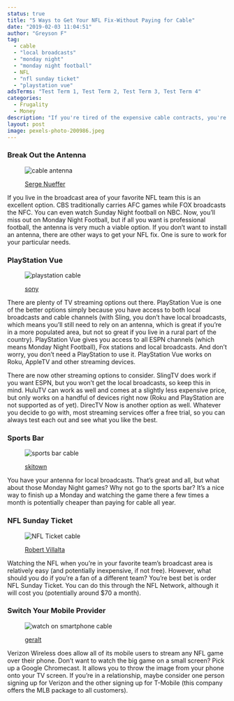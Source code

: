 ```yaml
---
status: true
title: "5 Ways to Get Your NFL Fix-Without Paying for Cable"
date: "2019-02-03 11:04:51"
author: "Greyson F"
tag:
  - cable
  - "local broadcasts"
  - "monday night"
  - "monday night football"
  - NFL
  - "nfl sunday ticket"
  - "playstation vue"
adsTerms: "Test Term 1, Test Term 2, Test Term 3, Test Term 4"
categories:
  - Frugality
  - Money
description: "If you're tired of the expensive cable contracts, you're not alone. Thankfully, you don't need cable to enjoy the NFL."
layout: post
image: pexels-photo-200986.jpeg
---
```


### Break Out the Antenna

<figure aria-describedby="caption-attachment-4610" class="wp-caption alignnone" id="attachment_4610" style="width: 698px">

![cable antenna](/posts/antenna-e1505931511277.jpg)<figcaption class="wp-caption-text" id="caption-attachment-4610">[Serge Nueffer](https://commons.wikimedia.org/wiki/File:Three_UHF_Yagi_television_antennas.jpg)</figcaption></figure>

If you live in the broadcast area of your favorite NFL team this is an excellent option. CBS traditionally carries AFC games while FOX broadcasts the NFC. You can even watch Sunday Night football on NBC. Now, you’ll miss out on Monday Night Football, but if all you want is professional football, the antenna is very much a viable option. If you don’t want to install an antenna, there are other ways to get your NFL fix. One is sure to work for your particular needs.

### PlayStation Vue

<figure aria-describedby="caption-attachment-4612" class="wp-caption alignnone" id="attachment_4612" style="width: 700px">

![playstation cable](/posts/playstation-e1505931858690.jpg)<figcaption class="wp-caption-text" id="caption-attachment-4612">[sony](https://en.wikipedia.org/wiki/PlayStation_4)</figcaption></figure>

There are plenty of TV streaming options out there. PlayStation Vue is one of the better options simply because you have access to both local broadcasts and cable channels (with Sling, you don’t have local broadcasts, which means you’ll still need to rely on an antenna, which is great if you’re in a more populated area, but not so great if you live in a rural part of the country). PlayStation Vue gives you access to all ESPN channels (which means Monday Night Football), Fox stations and local broadcasts. And don’t worry, you don’t need a PlayStation to use it. PlayStation Vue works on Roku, AppleTV and other streaming devices.

There are now other streaming options to consider. SlingTV does work if you want ESPN, but you won’t get the local broadcasts, so keep this in mind. HuluTV can work as well and comes at a slightly less expensive price, but only works on a handful of devices right now (Roku and PlayStation are not supported as of yet). DirecTV Now is another option as well. Whatever you decide to go with, most streaming services offer a free trial, so you can always test each out and see what you like the best.

### Sports Bar

<figure aria-describedby="caption-attachment-4614" class="wp-caption alignnone" id="attachment_4614" style="width: 700px">

![sports bar cable](/posts/sports-bar-e1505932434379.jpg)<figcaption class="wp-caption-text" id="caption-attachment-4614">[skitown](https://www.skitownrestaurants.com/park-city-slideshow/best-park-city-bars-clubs-nightlife.php)</figcaption></figure>

You have your antenna for local broadcasts. That’s great and all, but what about those Monday Night games? Why not go to the sports bar? It’s a nice way to finish up a Monday and watching the game there a few times a month is potentially cheaper than paying for cable all year.

### NFL Sunday Ticket

<figure aria-describedby="caption-attachment-4616" class="wp-caption alignnone" id="attachment_4616" style="width: 700px">

![NFL Ticket cable](/posts/pexels-photo-200986.jpeg)<figcaption class="wp-caption-text" id="caption-attachment-4616">[Robert Villalta](https://www.pexels.com/photo/football-stadium-during-night-200986/)</figcaption></figure>

Watching the NFL when you’re in your favorite team’s broadcast area is relatively easy (and potentially inexpensive, if not free). However, what should you do if you’re a fan of a different team? You’re best bet is order NFL Sunday Ticket. You can do this through the NFL Network, although it will cost you (potentially around $70 a month).

### Switch Your Mobile Provider

<figure aria-describedby="caption-attachment-4617" class="wp-caption alignnone" id="attachment_4617" style="width: 700px">

![watch on smartphone cable](/posts/watch-on-smartphone-e1505933075304.jpg)<figcaption class="wp-caption-text" id="caption-attachment-4617">[geralt](https://pixabay.com/en/football-american-football-1590477/)</figcaption></figure>

Verizon Wireless does allow all of its mobile users to stream any NFL game over their phone. Don’t want to watch the big game on a small screen? Pick up a Google Chromecast. It allows you to throw the image from your phone onto your TV screen. If you’re in a relationship, maybe consider one person signing up for Verizon and the other signing up for T-Mobile (this company offers the MLB package to all customers).
